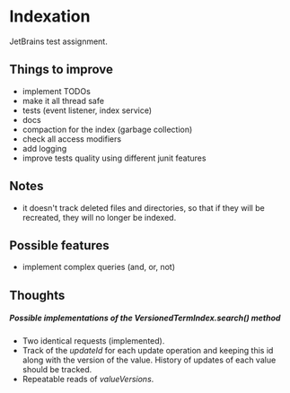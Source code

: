 # Indexation
JetBrains test assignment.

## Things to improve

- implement TODOs
- make it all thread safe
- tests (event listener, index service)
- docs
- compaction for the index (garbage collection)
- check all access modifiers
- add logging
- improve tests quality using different junit features

## Notes

- it doesn't track deleted files and directories, so that if they will be recreated, they will no longer be indexed.

## Possible features

- implement complex queries (and, or, not)

## Thoughts

##### Possible implementations of the VersionedTermIndex.search() method

- Two identical requests (implemented).
- Track of the *updateId* for each update operation and keeping this id along with the version of the value. History of updates of each value should be tracked.
- Repeatable reads of *valueVersions*.